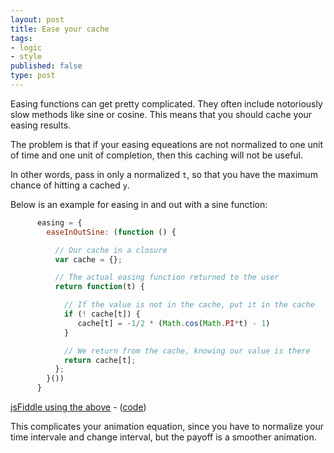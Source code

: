 ```yaml
---
layout: post
title: Ease your cache
tags:
- logic
- style
published: false
type: post
---
```

Easing functions can get pretty complicated. They often include notoriously slow methods like sine or cosine. This
means that you should cache your easing results.

The problem is that if your easing equeations are not normalized to one unit of time and one unit of completion, then
this caching will not be useful.

In other words, pass in only a normalized `t`, so that you have the maximum chance of hitting a cached `y`.

Below is an example for easing in and out with a sine function:

```javascript
      easing = {
        easeInOutSine: (function () {

          // Our cache in a closure
          var cache = {};

          // The actual easing function returned to the user
          return function(t) {

            // If the value is not in the cache, put it in the cache
            if (! cache[t]) {                      
               cache[t] = -1/2 * (Math.cos(Math.PI*t) - 1)
            }

            // We return from the cache, knowing our value is there
            return cache[t];
          };
        }())       
      }
```

[jsFiddle using the above](http://jsfiddle.net/pajtai/VX5xK/show/) - ([code](http://jsfiddle.net/pajtai/VX5xK/))

This complicates your animation equation, since you have to normalize your time intervale and change interval, but the
payoff is a smoother animation.



